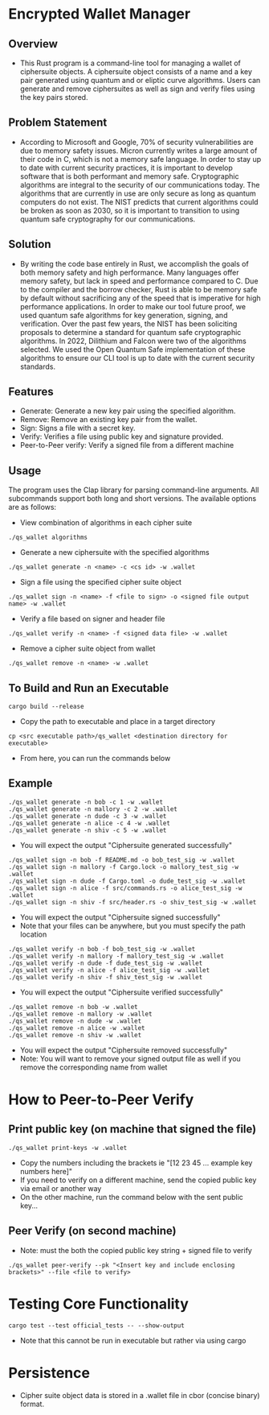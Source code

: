 # Encrypted Wallet Manager

## Overview
- This Rust program is a command-line tool for managing a wallet of ciphersuite objects. A ciphersuite object consists of a name and a key pair generated using quantum and or eliptic curve algorithms. Users can generate and remove ciphersuites as well as sign and verify files using the key pairs stored.

## Problem Statement
- According to Microsoft and Google, 70% of security vulnerabilities are due to memory safety issues. Micron currently writes a large amount of their code in C, which is not a memory safe language. In order to stay up to date with current security practices, it is important to develop software that is both performant and memory safe.
Cryptographic algorithms are integral to the security of our communications today. The algorithms that are currently in use are only secure as long as quantum computers do not exist. The NIST predicts that current algorithms could be broken as soon as 2030, so it is important to transition to using quantum safe cryptography for our communications.

## Solution
- By writing the code base entirely in Rust, we accomplish the goals of both memory safety and high performance. Many languages offer memory safety, but lack in speed and performance compared to C. Due to the compiler and the borrow checker, Rust is able to be memory safe by default without sacrificing any of the speed that is imperative for high performance applications.
In order to make our tool future proof, we used quantum safe algorithms for key generation, signing, and verification. Over the past few years, the NIST has been soliciting proposals to determine a standard for quantum safe cryptographic algorithms. In 2022, Dilithium and Falcon were two of the algorithms selected. We used the Open Quantum Safe implementation of these algorithms to ensure our CLI tool is up to date with the current security standards.

## Features
- Generate: Generate a new key pair using the specified algorithm.
- Remove: Remove an existing key pair from the wallet.
- Sign: Signs a file with a secret key.
- Verify: Verifies a file using public key and signature provided.
- Peer-to-Peer verify: Verify a signed file from a different machine


## Usage
The program uses the Clap library for parsing command-line arguments. All subcommands support both long and short versions. The available options are as follows:

* View combination of algorithms in each cipher suite
```
./qs_wallet algorithms
```

* Generate a new ciphersuite with the specified algorithms
```
./qs_wallet generate -n <name> -c <cs id> -w .wallet
```

* Sign a file using the specified cipher suite object
```
./qs_wallet sign -n <name> -f <file to sign> -o <signed file output name> -w .wallet
```

* Verify a file based on signer and header file
```
./qs_wallet verify -n <name> -f <signed data file> -w .wallet
```

* Remove a cipher suite object from wallet
```
./qs_wallet remove -n <name> -w .wallet
```

## To Build and Run an Executable
```
cargo build --release
```
* Copy the path to executable and place in a target directory
```
cp <src executable path>/qs_wallet <destination directory for executable>
```

* From here, you can run the commands below

## Example
```
./qs_wallet generate -n bob -c 1 -w .wallet
./qs_wallet generate -n mallory -c 2 -w .wallet
./qs_wallet generate -n dude -c 3 -w .wallet
./qs_wallet generate -n alice -c 4 -w .wallet
./qs_wallet generate -n shiv -c 5 -w .wallet
```
* You will expect the output "Ciphersuite generated successfully"

```
./qs_wallet sign -n bob -f README.md -o bob_test_sig -w .wallet
./qs_wallet sign -n mallory -f Cargo.lock -o mallory_test_sig -w .wallet
./qs_wallet sign -n dude -f Cargo.toml -o dude_test_sig -w .wallet
./qs_wallet sign -n alice -f src/commands.rs -o alice_test_sig -w .wallet
./qs_wallet sign -n shiv -f src/header.rs -o shiv_test_sig -w .wallet
```
* You will expect the output "Ciphersuite signed successfully"
* Note that your files can be anywhere, but you must specify the path location 

```
./qs_wallet verify -n bob -f bob_test_sig -w .wallet
./qs_wallet verify -n mallory -f mallory_test_sig -w .wallet
./qs_wallet verify -n dude -f dude_test_sig -w .wallet
./qs_wallet verify -n alice -f alice_test_sig -w .wallet
./qs_wallet verify -n shiv -f shiv_test_sig -w .wallet
```
* You will expect the output "Ciphersuite verified successfully"

```
./qs_wallet remove -n bob -w .wallet
./qs_wallet remove -n mallory -w .wallet
./qs_wallet remove -n dude -w .wallet
./qs_wallet remove -n alice -w .wallet
./qs_wallet remove -n shiv -w .wallet
```
* You will expect the output "Ciphersuite removed successfully"
* Note: You will want to remove your signed output file as well if you remove the corresponding name from wallet

# How to Peer-to-Peer Verify
## Print public key (on machine that signed the file)
```
./qs_wallet print-keys -w .wallet
```
* Copy the numbers including the brackets ie "[12 23 45 ... example key numbers here]"
* If you need to verify on a different machine, send the copied public key via email or another way
* On the other machine, run the command below with the sent public key...

## Peer Verify (on second machine)
* Note: must the both the copied public key string + signed file to verify
```
./qs_wallet peer-verify --pk "<Insert key and include enclosing brackets>" --file <file to verify>
```

# Testing Core Functionality
```
cargo test --test official_tests -- --show-output  
``` 
* Note that this cannot be run in executable but rather via using cargo

# Persistence
- Cipher suite object data is stored in a .wallet file in cbor (concise binary) format. 
